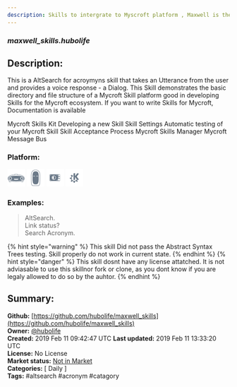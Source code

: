 ```yaml
---
description: Skills to intergrate to Myscroft platform , Maxwell is the project name
---
```


### _maxwell_skills.hubolife_  
## Description:  
This is a AltSearch for acroymyns skill that takes an Utterance from the user and provides a voice response - a Dialog. This Skill demonstrates the basic directory and file structure of a Mycroft Skill platform good in developing Skills for the Mycroft ecosystem.
If you want to write Skills for Mycroft, Documentation is available

Mycroft Skills Kit
Developing a new Skill
Skill Settings
Automatic testing of your Mycroft Skill
Skill Acceptance Process
Mycroft Skills Manager
Mycroft Message Bus
  
  
### Platform:  
 ![Mark I](../.gitbook/assets/mark-1-icon.png)  ![Mark II](../.gitbook/assets/mark-2-icon.png)  ![Picroft](../.gitbook/assets/picroft-icon.png)  ![plasmoid](../.gitbook/assets/kde.png)   
### Examples:  
> AltSearch.  
> Link status?  
> Search Acronym.  
  
{% hint style="warning" %}
This skill Did not pass the Abstract Syntax Trees testing. Skill properly do not work in current state.
{% endhint %}
{% hint style="danger" %}
This skill dosnt have any license attatched. It is not adviasable to use this skillnor fork or clone, as you dont know if you are legaly allowed to do so by the auhtor.
{% endhint %}
  
## Summary:  
**Github:** [https://github.com/hubolife/maxwell_skills](https://github.com/hubolife/maxwell_skills)  
**Owner:** [@hubolife](https://github.com/hubolife)  
**Created:** 2019 Feb 11 09:42:47 UTC  **Last updated:** 2019 Feb 11 13:33:20 UTC  
**License:** No License  
**Market status:** [Not in Market](https://market.mycroft.ai/skill/)  
**Categories:** [ Daily ]   
**Tags:** \#altsearch \#acronym \#catagory   
